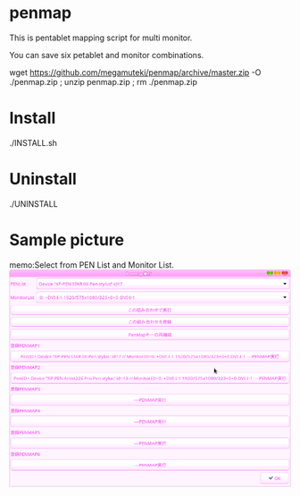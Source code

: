 # penmap
This is pentablet mapping script for multi monitor.

You can save six petablet and monitor combinations.

wget  https://github.com/megamuteki/penmap/archive/master.zip -O  ./penmap.zip ;  unzip penmap.zip  ; rm ./penmap.zip



# Install
./INSTALL.sh

# Uninstall
./UNINSTALL

# Sample picture
memo:Select from PEN List and Monitor List. 
![Penmap](https://github.com/megamuteki/images/blob/master/penmap/penmap01.png)

